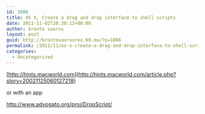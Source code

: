 ```yaml
---
id: 1886
title: OS X, Create a drag and drop interface to shell scripts
date: 2011-11-02T20:39:12+00:00
author: bronto saurus
layout: post
guid: http://brontosaurusrex.69.mu/?p=1886
permalink: /2011/11/os-x-create-a-drag-and-drop-interface-to-shell-scripts/
categories:
  - Uncategorized
---
```

[http://hints.macworld.com](http://hints.macworld.com/article.php?story=20021125060127218)
  
or with an app
  
<http://www.advogato.org/proj/DropScript/>